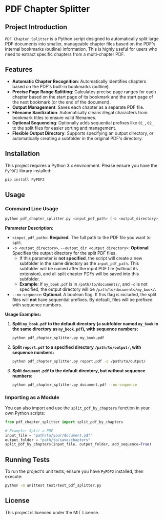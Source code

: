 # PDF Chapter Splitter

## Project Introduction
`PDF Chapter Splitter` is a Python script designed to automatically split large PDF documents into smaller, manageable chapter files based on the PDF's internal bookmarks (outline) information. This is highly useful for users who need to extract specific chapters from a multi-chapter PDF.

## Features
- **Automatic Chapter Recognition**: Automatically identifies chapters based on the PDF's built-in bookmarks (outline).
- **Precise Page Range Splitting**: Calculates precise page ranges for each chapter based on the start page of its bookmark and the start page of the next bookmark (or the end of the document).
- **Output Management**: Saves each chapter as a separate PDF file.
- **Filename Sanitization**: Automatically cleans illegal characters from bookmark titles to ensure valid filenames.
- **Optional Sequencing**: Optionally adds sequential prefixes like `01_`, `02_` to the split files for easier sorting and management.
- **Flexible Output Directory**: Supports specifying an output directory, or automatically creating a subfolder in the original PDF's directory.

## Installation
This project requires a Python 3.x environment.
Please ensure you have the `PyPDF2` library installed:
```bash
pip install PyPDF2
```

## Usage
### Command Line Usage
```bash
python pdf_chapter_splitter.py <input_pdf_path> [-o <output_directory>] [--no-sequence]
```

**Parameter Description:**
*   `<input_pdf_path>`: **Required**. The full path to the PDF file you want to split.
*   `-o <output_directory>`, `--output_dir <output_directory>`: **Optional**. Specifies the output directory for the split PDF files.
    *   If this parameter is **not specified**, the script will create a new subfolder in the same directory as the `input_pdf_path`. This subfolder will be named after the input PDF file (without its extension), and all split chapter PDFs will be saved into this subfolder.
    *   **Example**: If `my_book.pdf` is in `/path/to/documents/`, and `-o` is not specified, the output directory will be `/path/to/documents/my_book/`.
*   `--no-sequence`: **Optional**. A boolean flag. If this flag is included, the split files will **not** have sequential prefixes. By default, files will be prefixed with sequence numbers.

**Usage Examples:**

1.  **Split `my_book.pdf` to the default directory (a subfolder named `my_book` in the same directory as `my_book.pdf`), with sequence numbers:**
    ```bash
    python pdf_chapter_splitter.py my_book.pdf
    ```

2.  **Split `report.pdf` to a specified directory `/path/to/output/`, with sequence numbers:**
    ```bash
    python pdf_chapter_splitter.py report.pdf -o /path/to/output/
    ```

3.  **Split `document.pdf` to the default directory, but without sequence numbers:**
    ```bash
    python pdf_chapter_splitter.py document.pdf --no-sequence
    ```

### Importing as a Module
You can also import and use the `split_pdf_by_chapters` function in your own Python scripts:
```python
from pdf_chapter_splitter import split_pdf_by_chapters

# Example: Split a PDF
input_file = "path/to/your/document.pdf"
output_folder = "path/to/save/chapters"
split_pdf_by_chapters(input_file, output_folder, add_sequence=True)
```

## Running Tests
To run the project's unit tests, ensure you have `PyPDF2` installed, then execute:
```bash
python -m unittest test/test_pdf_splitter.py
```

## License

This project is licensed under the MIT License.